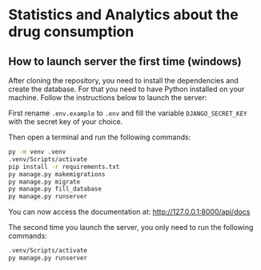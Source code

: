 # Statistics and Analytics about the drug consumption


## How to launch server the first time (windows)

After cloning the repository, you need to install the dependencies and create the database. For that you need to have Python installed on your machine.
Follow the instructions below to launch the server:

First rename `.env.example` to `.env` and fill the variable `DJANGO_SECRET_KEY` with the secret key of your choice.

Then open a terminal and run the following commands:

```bash
py -m venv .venv
.venv/Scripts/activate
pip install -r requirements.txt
py manage.py makemigrations
py manage.py migrate
py manage.py fill_database
py manage.py runserver
```

You can now access the documentation at:
http://127.0.0.1:8000/api/docs

The second time you launch the server, you only need to run the following commands:

```bash
.venv/Scripts/activate
py manage.py runserver
```